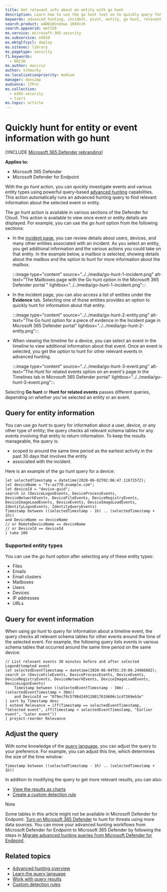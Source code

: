```yaml
---
title: Get relevant info about an entity with go hunt
description: Learn how to use the go hunt tool on to quickly query for relevant information about an entity or event using advanced hunting.
keywords: advanced hunting, incident, pivot, entity, go hunt, relevant events, threat hunting, cyber threat hunting, search, query, telemetry, Microsoft 365, Microsoft 365 Defender
search.product: eADQiWindows 10XVcnh
search.appverid: met150
ms.service: microsoft-365-security
ms.subservice: m365d
ms.mktglfcycl: deploy
ms.sitesec: library
ms.pagetype: security
f1.keywords: 
  - NOCSH
ms.author: maccruz
author: schmurky
ms.localizationpriority: medium
manager: dansimp
audience: ITPro
ms.collection: 
  - m365-security
  - tier1
ms.topic: article
---
```


# Quickly hunt for entity or event information with go hunt

[!INCLUDE [Microsoft 365 Defender rebranding](../includes/microsoft-defender.md)]


**Applies to:**
- Microsoft 365 Defender
- Microsoft Defender for Endpoint

With the *go hunt* action, you can quickly investigate events and various entity types using powerful query-based [advanced hunting](advanced-hunting-overview.md) capabilities. This action automatically runs an advanced hunting query to find relevant information about the selected event or entity.

The *go hunt* action is available in various sections of the Defender for Cloud. This action is available to view once event or entity details are displayed. For example, you can use the *go hunt* option from the following sections:

- In the [incident page](investigate-incidents.md#summary), you can review details about users, devices, and many other entities associated with an incident. As you select an entity, you get additional information and the various actions you could take on that entity. In the example below, a mailbox is selected, showing details about the mailbox and the option to hunt for more information about the mailbox.

    :::image type="content" source="../../media/go-hunt-1-incident.png" alt-text="The Mailboxes page with the Go hunt option in the Microsoft 365 Defender portal " lightbox="../../media/go-hunt-1-incident.png":::

- In the incident page, you can also access a list of entities under the **Evidence** tab. Selecting one of those entities provides an option to quickly hunt for information about that entity.

    :::image type="content" source="../../media/go-hunt-2-entity.png" alt-text="The Go hunt option for a piece of evidence in the Incident page in Microsoft 365 Defender portal" lightbox="../../media/go-hunt-2-entity.png":::


- When viewing the timeline for a device, you can select an event in the timeline to view additional information about that event. Once an event is selected, you get the option to hunt for other relevant events in advanced hunting.

    :::image type="content" source="../../media/go-hunt-3-event.png" alt-text="The Hunt for related events option on an event's page in the Timelines tab in Microsoft 365 Defender portal" lightbox="../../media/go-hunt-3-event.png":::

Selecting **Go hunt** or **Hunt for related events** passes different queries, depending on whether you've selected an entity or an event.

## Query for entity information
You can use *go hunt* to query for information about a user, device, or any other type of entity; the query checks all relevant schema tables for any events involving that entity to return information. To keep the results manageable, the query is:
- scoped to around the same time period as the earliest activity in the past 30 days that involves the entity
- associated with the incident.

Here is an example of the go hunt query for a device:

```kusto
let selectedTimestamp = datetime(2020-06-02T02:06:47.1167157Z);
let deviceName = "fv-az770.example.com";
let deviceId = "device-guid";
search in (DeviceLogonEvents, DeviceProcessEvents, DeviceNetworkEvents, DeviceFileEvents, DeviceRegistryEvents, DeviceImageLoadEvents, DeviceEvents, DeviceImageLoadEvents, IdentityLogonEvents, IdentityQueryEvents)
Timestamp between ((selectedTimestamp - 1h) .. (selectedTimestamp + 1h))
and DeviceName == deviceName
// or RemoteDeviceName == deviceName
// or DeviceId == deviceId
| take 100
```
### Supported entity types
You can use the *go hunt* option after selecting any of these entity types:

- Files
- Emails
- Email clusters
- Mailboxes
- Users
- Devices
- IP addresses
- URLs

## Query for event information
When using *go hunt* to query for information about a timeline event, the query checks all relevant schema tables for other events around the time of the selected event. For example, the following query lists events in various schema tables that occurred around the same time period on the same device:

```kusto
// List relevant events 30 minutes before and after selected LogonAttempted event
let selectedEventTimestamp = datetime(2020-06-04T01:29:09.2496688Z);
search in (DeviceFileEvents, DeviceProcessEvents, DeviceEvents, DeviceRegistryEvents, DeviceNetworkEvents, DeviceImageLoadEvents, DeviceLogonEvents)
    Timestamp between ((selectedEventTimestamp - 30m) .. (selectedEventTimestamp + 30m))
    and DeviceId == "079ecf9c5798d249128817619606c1c47369eb3e"
| sort by Timestamp desc
| extend Relevance = iff(Timestamp == selectedEventTimestamp, "Selected event", iff(Timestamp < selectedEventTimestamp, "Earlier event", "Later event"))
| project-reorder Relevance
```

## Adjust the query
With some knowledge of the [query language](advanced-hunting-query-language.md), you can adjust the query to your preference. For example, you can adjust this line, which determines the size of the time window:

```kusto
Timestamp between ((selectedTimestamp - 1h) .. (selectedTimestamp + 1h))
```

In addition to modifying the query to get more relevant results, you can also:
- [View the results as charts](advanced-hunting-query-results.md#view-query-results-as-a-table-or-chart)
- [Create a custom detection rule](custom-detection-rules.md)

>[!NOTE]
>Some tables in this article might not be available in Microsoft Defender for Endpoint. [Turn on Microsoft 365 Defender](m365d-enable.md) to hunt for threats using more data sources. You can move your advanced hunting workflows from Microsoft Defender for Endpoint to Microsoft 365 Defender by following the steps in [Migrate advanced hunting queries from Microsoft Defender for Endpoint](advanced-hunting-migrate-from-mde.md).

## Related topics
- [Advanced hunting overview](advanced-hunting-overview.md)
- [Learn the query language](advanced-hunting-query-language.md)
- [Work with query results](advanced-hunting-query-results.md)
- [Custom detection rules](custom-detection-rules.md)
